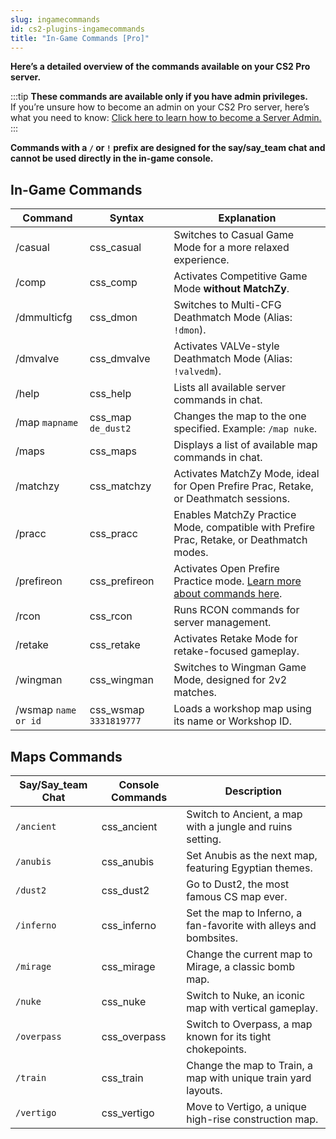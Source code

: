 ```yaml
---
slug: ingamecommands
id: cs2-plugins-ingamecommands
title: "In-Game Commands [Pro]"
---
```

**Here’s a detailed overview of the commands available on your CS2 Pro server.**

:::tip
**These commands are available only if you have admin privileges.**<br />
If you’re unsure how to become an admin on your CS2 Pro server, here’s what you need to know:
[Click here to learn how to become a Server Admin.](https://help.fshost.me/docs/cs2/becomeadmin)
:::

**Commands with a `/` or `!` prefix are designed for the say/say_team chat and cannot be used directly in the in-game console.**
## In-Game Commands
| Command             | Syntax                        | Explanation                                                                                   |
|---------------------|-------------------------------|-----------------------------------------------------------------------------------------------|
| /casual             | css_casual                    | Switches to Casual Game Mode for a more relaxed experience.                                   |
| /comp               | css_comp                      | Activates Competitive Game Mode **without MatchZy**.                |
| /dmmulticfg         | css_dmon                      | Switches to Multi-CFG Deathmatch Mode (Alias: `!dmon`).                                       |
| /dmvalve            | css_dmvalve                   | Activates VALVe-style Deathmatch Mode (Alias: `!valvedm`).                                    |
| /help               | css_help                      | Lists all available server commands in chat.                                                 |
| /map `mapname`      | css_map `de_dust2`            | Changes the map to the one specified. Example: `/map nuke`.                                   |
| /maps               | css_maps                      | Displays a list of available map commands in chat.                                           |
| /matchzy            | css_matchzy                   | Activates MatchZy Mode, ideal for Open Prefire Prac, Retake, or Deathmatch sessions.          |
| /pracc              | css_pracc                     | Enables MatchZy Practice Mode, compatible with Prefire Prac, Retake, or Deathmatch modes.     |
| /prefireon          | css_prefireon                 | Activates Open Prefire Practice mode. [Learn more about commands here](https://help.fshost.me/docs/cs2/plugins/openprefireprac). |
| /rcon               | css_rcon                      | Runs RCON commands for server management.                                                    |
| /retake             | css_retake                    | Activates Retake Mode for retake-focused gameplay.                                            |
| /wingman            | css_wingman                   | Switches to Wingman Game Mode, designed for 2v2 matches.                                      |
| /wsmap `name or id` | css_wsmap `3331819777`        | Loads a workshop map using its name or Workshop ID.                                           | 

## Maps Commands
| Say/Say_team Chat | Console Commands | Description                                            |
|-------------------|------------------|--------------------------------------------------------|
| `/ancient`        | css_ancient      | Switch to Ancient, a map with a jungle and ruins setting. |
| `/anubis`         | css_anubis       | Set Anubis as the next map, featuring Egyptian themes. |
| `/dust2`          | css_dust2        | Go to Dust2, the most famous CS map ever.              |
| `/inferno`        | css_inferno      | Set the map to Inferno, a fan-favorite with alleys and bombsites. |
| `/mirage`         | css_mirage       | Change the current map to Mirage, a classic bomb map.  |
| `/nuke`           | css_nuke         | Switch to Nuke, an iconic map with vertical gameplay.  |
| `/overpass`       | css_overpass     | Switch to Overpass, a map known for its tight chokepoints. |
| `/train`          | css_train        | Change the map to Train, a map with unique train yard layouts. |
| `/vertigo`        | css_vertigo      | Move to Vertigo, a unique high-rise construction map.  |
